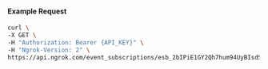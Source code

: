 <!-- Code generated for API Clients. DO NOT EDIT. -->

#### Example Request

```bash
curl \
-X GET \
-H "Authorization: Bearer {API_KEY}" \
-H "Ngrok-Version: 2" \
https://api.ngrok.com/event_subscriptions/esb_2bIPiE1GY2Qh7hum94UyBIsdS4g/sources/ip_policy_updated.v0
```
